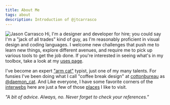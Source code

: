 ```yaml
---
title: About Me
tags: about
description: Introduction of @jtcarrasco
---
```


![Jason Carrasco](/assets/_img/jtc.jpg) Hi, I'm a designer and developer for hire; you could say I'm a "jack of all trades" kind of guy, as I'm reasonably proficient in visual design and coding languages. I welcome new challenges that push me to learn new things, explore different avenues, and require me to pick up various tools to get the job done. If you're interested in seeing what's in my toolbox, take a look at my [uses page](/uses).

I've become an expert ["arm cat"](/assets/_img/catarm.jpg) typist, just one of my many talents. For funsies I've been doing what I call "coffee break design" at [cottonbureau](https://cottonbureau.com) as [@daemon_cat](https://cottonbureau.com/people/daemon-cat). And Like everyone, I have some favorite corners of the [interwebs](https://youtu.be/U_o8gerare0) here are just a few of those [places](/likes) I like to visit.

_"A bit of advice. Always, no. Never forget to check your references."_
